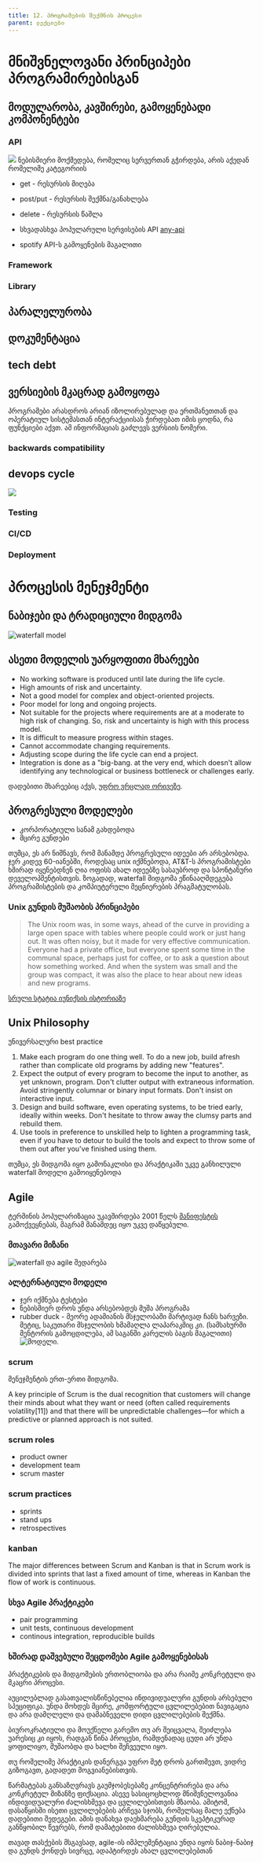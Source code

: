 ```yaml
---
title: 12. პროგრამების შექმნის პროცესი
parent: ლექციები
---
```




# მნიშვნელოვანი პრინციპები პროგრამირებისგან
## მოდულარობა, კავშირები, გამოყენებადი კომპონენტები


### API
![](https://www.altexsoft.com/media/2019/06/https-lh6-googleusercontent-com-_nyclktg8po_wx5-.png)
ნებისმიერი მოქმედება, რომელიც სერვერთან გჭირდება, არის აქედან რომელიმე კატეგორიის
- get - რესურსის მიღება
- post/put - რესურსის შექმნა/განახლება
- delete - რესურსის წაშლა

- სხვადასხვა პოპულარული სერვისების API [any-api](https://any-api.com/)
- spotify API-ს გამოყენების მაგალითი

### Framework
### Library



## პარალელურობა

## დოკუმენტაცია

## tech debt

## ვერსიების მკაცრად გამოყოფა
პროგრამები არასდროს არიან იზოლირებულად და ერთმანეთთან და ოპერატიულ სისტემასთან ინტერაქციისას ჭირდებათ იმის ცოდნა, რა ფუნქციები აქვთ. ამ ინფორმაციას გაძლევს ვერსიის ნომერი.

### backwards compatibility

## devops cycle
![](https://phoenixnap.com/blog/wp-content/uploads/2020/05/devops-differences.jpg)

### Testing

### CI/CD

### Deployment


# პროცესის მენეჯმენტი
## ნაბიჯები და ტრადიციული მიდგომა

![waterfall model](https://images.ukdissertations.com/118/0518331.001.jpg)

## ასეთი მოდელის უარყოფითი მხარეები

- No working software is produced until late during the life cycle.
- High amounts of risk and uncertainty.
- Not a good model for complex and object-oriented projects.
- Poor model for long and ongoing projects.
- Not suitable for the projects where requirements are at a moderate to high risk of changing. So, risk and uncertainty is high with this process model.
- It is difficult to measure progress within stages.
- Cannot accommodate changing requirements.
- Adjusting scope during the life cycle can end a project.
- Integration is done as a "big-bang. at the very end, which doesn't allow identifying any technological or business bottleneck or challenges early.

დადებითი მხარეებიც აქვს, [უფრო ვრცლად ორივეზე](https://www.tutorialspoint.com/sdlc/sdlc_waterfall_model.htm).


## პროგრესული მოდელები
- კორპორატიული სანამ გახდებოდა
- მცირე გუნდები 
 
თუმცა, ეს არ ნიშნავს, რომ მანამდე პროგრესული იდეები არ არსებობდა. ჯერ კიდევ 60-იანებში, როდესაც unix იქმნებოდა, AT&T-ს პროგრამისტები ხშირად იყენებდნენ ღია ოფისს ახალ იდეებზე სასაუბროდ და სპონტანური დეველოპმენტისთვის. ზოგადად, waterfall მიდგომა ეწინააღმდეგება პროგრამისტების და კომპიუტერული მეცნიერების პრაგმატულობას. 


### Unix გუნდის მუშაობის პრინციპები

> The Unix room was, in some ways, ahead of the curve in providing a large open space with tables where people could work or just hang out. It was often noisy, but it made for very effective communication. Everyone had a private office, but everyone spent some time in the communal space, perhaps just for coffee, or to ask a question about how something worked. And when the system was small and the group was compact, it was also the place to hear about new ideas and new programs. 

[სრული სტატია იუნიქსის ისტორიაზე](https://www.networkworld.com/article/2168942/in-their-own-words--unix-pioneers-remember-the-good-times.html)

## Unix Philosophy
უნივერსალური best practice
1. Make each program do one thing well. To do a new job, build afresh rather than complicate old programs by adding new "features".
2. Expect the output of every program to become the input to another, as yet unknown, program. Don't clutter output with extraneous information. Avoid stringently columnar or binary input formats. Don't insist on interactive input.
3. Design and build software, even operating systems, to be tried early, ideally within weeks. Don't hesitate to throw away the clumsy parts and rebuild them.
4. Use tools in preference to unskilled help to lighten a programming task, even if you have to detour to build the tools and expect to throw some of them out after you've finished using them.

თუმცა, ეს მიდგომა იყო გამონაკლისი და პრაქტიკაში უკვე განხილული waterfall მოდელი გამოიყენებოდა

## Agile

ტერმინის პოპულარიზაცია უკავშირდება 2001 წელს [მანიფესტის](https://agilemanifesto.org/iso/ka/manifesto.html) გამოქვეყნებას, მაგრამ მანამდეც იყო უკვე დაწყებული.

### მთავარი მიზანი

![waterfall და agile შედარება](https://upload.wikimedia.org/wikipedia/commons/c/c7/Waterfall_Vs_Agile_m%2Cmethod.png)


### ალტერნატიული მოდელი

- ჯერ იქმნება ტესტები
- ნებისმიერ დროს უნდა არსებობდეს მუშა პროგრამა
- rubber duck - მეორე ადამიანის მსჯელობაში მარტივად ჩანს ხარვეზი. მეტიც, საკუთარი მსჯელობის ხმამაღლა ლაპარაკშიც კი. (სამსახურში მენტორის გამოცდილება, ამ საგანში კარელის ბაგის მაგალითი) 
![მოდელი](https://upload.wikimedia.org/wikipedia/commons/thumb/8/84/Extreme_Programming.svg/640px-Extreme_Programming.svg.png?1591684649299). 


### scrum

მენეჯმენტის ერთ-ერთი მიდგომა.

A key principle of Scrum is the dual recognition that customers will change their minds about what they want or need (often called requirements volatility[11]) and that there will be unpredictable challenges—for which a predictive or planned approach is not suited. 


### scrum roles
- product owner
- development team
- scrum master

### scrum practices
- sprints
- stand ups
- retrospectives

### kanban

The major differences between Scrum and Kanban is that in Scrum work is divided into sprints that last a fixed amount of time, whereas in Kanban the flow of work is continuous.

### სხვა Agile პრაქტიკები
- pair programming
- unit tests, continuous development
- continous integration, reproducible builds


### ხშირად დაშვებული შეცდომები Agile გამოყენებისას

პრაქტიკების და მიდგომების ერთობლიობა და არა რაიმე კონკრეტული და მკაცრი პროცესი.

აუცილებლად გასათვალისწინებელია ინდივიდუალური გუნდის არსებული სპეციფიკა. უნდა მოხდეს მცირე, კომფორტული ცვლილებებით ნავიგაცია და არა დამღლელი და დამაბნეველი დიდი ცვლილებების შექმნა.


ბიუროკრატიული და მოუქნელი გარემო თუ არ შეიცვალა, შეიძლება უარესიც კი იყოს, რადგან წინა პროცესი, რამდენადაც ცუდი არ უნდა ყოფილიყო, მუშაობდა და ხალხი შეჩვეული იყო.

თუ რომელიმე პრაქტიკის დანერგვა უფრო მეტ დროს გართმევთ, ვიდრე გიზოგავთ, გადადეთ მოგვიანებისთვის.

წარმატებას განსაზღვრავს გაუმჯობესებაზე კონცენტრირება და არა კონკრეტულ მიზანზე ფიქსაცია. ასევე სასიცოცხლოდ მნიშვნელოვანია ინდივიდუალური ძალისხმევა და ცვლილებისთვის მზაობა. ამიტომ, დასაწყისში ისეთი ცვლილებების არჩევა სჯობს, რომელსაც მალე ექნება დადებითი შედეგები. ამის დანახვა დაეხმარება გუნდის სკეპტიკურად განწყობილ წევრებს, რომ დამატებითი ძალისხმევა ღირებულია.

თავად თასქების მსგავსად, agile-ის იმპლემენტაცია უნდა იყოს ნაბიჯ-ნაბიჯ და გუნდს ქონდეს სივრცე, ადაპტირდეს ახალ ცვლილებებთან


